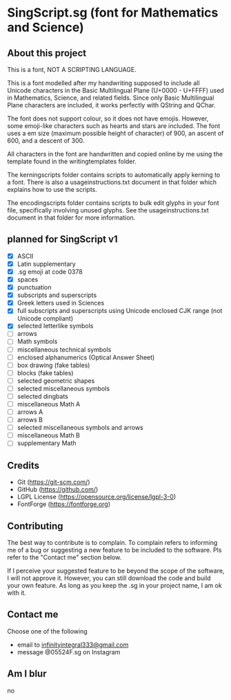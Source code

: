 # SingScript.sg (font for Mathematics and Science)

## About this project

This is a font, NOT A SCRIPTING LANGUAGE.

This is a font modelled after my handwriting supposed to include all Unicode characters in the Basic Multilingual Plane (U+0000 - U+FFFF) used in Mathematics, Science, and related fields. Since only Basic Multilingual Plane characters are included, it works perfectly with QString and QChar.

The font does not support colour, so it does not have emojis. However, some emoji-like characters such as hearts and stars are included. The font uses a em size (maximum possible height of character) of 900, an ascent of 600, and a descent of 300.

All characters in the font are handwritten and copied online by me using the template found in the writingtemplates folder.

The kerningscripts folder contains scripts to automatically apply kerning to a font. There is also a usageinstructions.txt document in that folder which explains how to use the scripts.

The encodingscripts folder contains scripts to bulk edit glyphs in your font file, specifically involving unused glyphs. See the usageinstructions.txt document in that folder for more information.

## planned for SingScript v1
- [x] ASCII
- [x] Latin supplementary
- [x] .sg emoji at code 0378
- [x] spaces
- [x] punctuation
- [x] subscripts and superscripts
- [x] Greek letters used in Sciences
- [x] full subscripts and superscripts using Unicode enclosed CJK range (not Unicode compliant)
- [x] selected letterlike symbols
- [ ] arrows
- [ ] Math symbols
- [ ] miscellaneous technical symbols
- [ ] enclosed alphanumerics (Optical Answer Sheet)
- [ ] box drawing (fake tables)
- [ ] blocks (fake tables)
- [ ] selected geometric shapes
- [ ] selected miscellaneous symbols
- [ ] selected dingbats
- [ ] miscellaneous Math A
- [ ] arrows A
- [ ] arrows B
- [ ] selected miscellaneous symbols and arrows
- [ ] miscellaneous Math B
- [ ] supplementary Math

## Credits
- Git (https://git-scm.com/)
- GitHub (https://github.com/)
- LGPL License (https://opensource.org/license/lgpl-3-0)
- FontForge (https://fontforge.org)

## Contributing
The best way to contribute is to complain. To complain refers to informing me of a bug or suggesting a new feature to be included to the software. Pls refer to the "Contact me" section below.

If I perceive your suggested feature to be beyond the scope of the software, I will not approve it. However, you can still download the code and build your own feature. As long as you keep the .sg in your project name, I am ok with it.

## Contact me
Choose one of the following
- email to infinityintegral333@gmail.com
- message @05524F.sg on Instagram

## Am I blur
no
